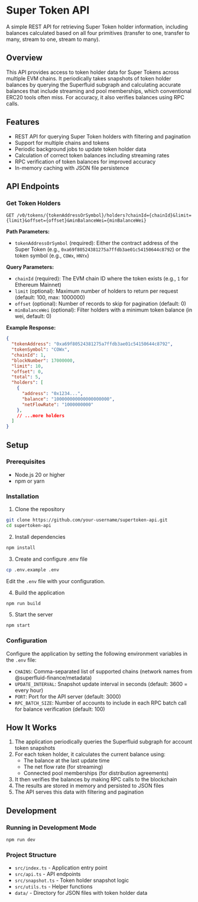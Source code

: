 # Super Token API

A simple REST API for retrieving Super Token holder information, including balances calculated based on all four primitives (transfer to one, transfer to many, stream to one, stream to many).

## Overview

This API provides access to token holder data for Super Tokens across multiple EVM chains. It periodically takes snapshots of token holder balances by querying the Superfluid subgraph and calculating accurate balances that include streaming and pool memberships, which conventional ERC20 tools often miss. For accuracy, it also verifies balances using RPC calls.

## Features

- REST API for querying Super Token holders with filtering and pagination
- Support for multiple chains and tokens
- Periodic background jobs to update token holder data
- Calculation of correct token balances including streaming rates
- RPC verification of token balances for improved accuracy
- In-memory caching with JSON file persistence

## API Endpoints

### Get Token Holders

```
GET /v0/tokens/{tokenAddressOrSymbol}/holders?chainId={chainId}&limit={limit}&offset={offset}&minBalanceWei={minBalanceWei}
```

**Path Parameters:**
- `tokenAddressOrSymbol` (required): Either the contract address of the Super Token (e.g., `0xa69f80524381275a7ffdb3ae01c54150644c8792`) or the token symbol (e.g., `COWx`, `HNYx`)

**Query Parameters:**
- `chainId` (required): The EVM chain ID where the token exists (e.g., `1` for Ethereum Mainnet)
- `limit` (optional): Maximum number of holders to return per request (default: 100, max: 1000000)
- `offset` (optional): Number of records to skip for pagination (default: 0)
- `minBalanceWei` (optional): Filter holders with a minimum token balance (in wei, default: 0)

**Example Response:**
```json
{
  "tokenAddress": "0xa69f80524381275a7ffdb3ae01c54150644c8792",
  "tokenSymbol": "COWx",
  "chainId": 1,
  "blockNumber": 17000000,
  "limit": 10,
  "offset": 0,
  "total": 5,
  "holders": [
    {
      "address": "0x1234...",
      "balance": "100000000000000000000",
      "netFlowRate": "1000000000"
    },
    // ...more holders
  ]
}
```

## Setup

### Prerequisites

- Node.js 20 or higher
- npm or yarn

### Installation

1. Clone the repository
```bash
git clone https://github.com/your-username/supertoken-api.git
cd supertoken-api
```

2. Install dependencies
```bash
npm install
```

3. Create and configure .env file
```bash
cp .env.example .env
```
Edit the `.env` file with your configuration.

4. Build the application
```bash
npm run build
```

5. Start the server
```bash
npm start
```

### Configuration

Configure the application by setting the following environment variables in the `.env` file:

- `CHAINS`: Comma-separated list of supported chains (network names from @superfluid-finance/metadata)
- `UPDATE_INTERVAL`: Snapshot update interval in seconds (default: 3600 = every hour)
- `PORT`: Port for the API server (default: 3000)
- `RPC_BATCH_SIZE`: Number of accounts to include in each RPC batch call for balance verification (default: 100)

## How It Works

1. The application periodically queries the Superfluid subgraph for account token snapshots
2. For each token holder, it calculates the current balance using:
   - The balance at the last update time
   - The net flow rate (for streaming)
   - Connected pool memberships (for distribution agreements)
3. It then verifies the balances by making RPC calls to the blockchain
4. The results are stored in memory and persisted to JSON files
5. The API serves this data with filtering and pagination

## Development

### Running in Development Mode

```bash
npm run dev
```

### Project Structure

- `src/index.ts` - Application entry point
- `src/api.ts` - API endpoints
- `src/snapshot.ts` - Token holder snapshot logic
- `src/utils.ts` - Helper functions
- `data/` - Directory for JSON files with token holder data 